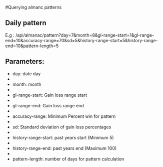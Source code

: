 #Querying almanc patterns

## Daily pattern

E.g : /api/almanac/pattern?day=7&month=8&gl-range-start=1&gl-range-end=10&accuracy-range=70&sd=5&history-range-start=5&history-range-end=10&pattern-length=5

## Parameters:

* day: date day
*  
* month: month
*  
* gl-range-start: Gain loss range start
*  
* gl-range-end: Gain loss range end
*  
* accuracy-range: Minimum Percent win for pattern
*  
* sd: Standard deviation of gain loss percentages
*  
* history-range-start: past years start (Minimum 5)
*  
* history-range-end: past years end (Maximum 100)
*  
* pattern-length: number of days for pattern calculation